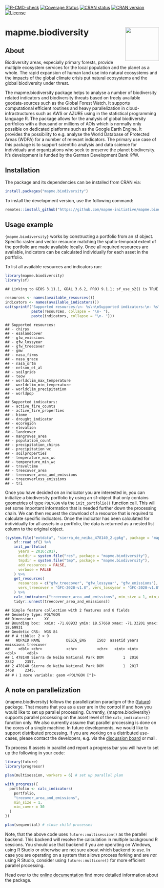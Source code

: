 
<!-- badges: start -->

[![R-CMD-check](https://github.com/mapme-initiative/mapme.biodiversity/workflows/R-CMD-check/badge.svg)](https://github.com/mapme-initiative/mapme.biodiversity/actions)
[![Coverage
Status](https://img.shields.io/codecov/c/github/mapme-initiative/mapme.biodiversity/master.svg)](https://codecov.io/github/mapme-initiative/mapme.biodiversity?branch=master)
[![CRAN
status](https://badges.cranchecks.info/summary/mapme.biodiversity.svg)](https://cran.r-project.org/web/checks/check_results_mapme.biodiversity.html)
[![CRAN
version](https://www.r-pkg.org/badges/version/mapme.biodiversity)](https://CRAN.R-project.org/package=mapme.biodiversity)
[![License](https://img.shields.io/badge/License-GPL%20(%3E=3)-brightgreen.svg?style=flat)](https://choosealicense.com/licenses/gpl-3.0/)

<!-- badges: end -->

# mapme.biodiversity <img src="man/figures/logo.png" align="right" height="110"/>

## About

Biodiversity areas, especially primary forests, provide multiple
ecosystem services for the local population and the planet as a whole.
The rapid expansion of human land use into natural ecosystems and the
impacts of the global climate crisis put natural ecosystems and the
global biodiversity under threat.

The mapme.biodiversity package helps to analyse a number of biodiversity
related indicators and biodiversity threats based on freely available
geodata-sources such as the Global Forest Watch. It supports
computational efficient routines and heavy parallelization in
cloud-infrastructures such as AWS or AZURE using in the statistical
programming language R. The package allows for the analysis of global
biodiversity portfolios with a thousand or millions of AOIs which is
normally only possible on dedicated platforms such as the Google Earth
Engine. It provides the possibility to e.g. analyse the World Database
of Protected Areas (WDPA) for a number of relevant indicators. The
primary use case of this package is to support scientific analysis and
data science for individuals and organizations who seek to preserve the
planet biodiversity. It’s development is funded by the German
Development Bank KfW.

## Installation

The package and its dependencies can be installed from CRAN via:

``` r
install.packages("mapme.biodiversity")
```

To install the development version, use the following command:

``` r
remotes::install_github("https://github.com/mapme-initiative/mapme.biodiversity")
```

## Usage example

`{mapme.biodiversity}` works by constructing a portfolio from an sf
object. Specific raster and vector resource matching the spatio-temporal
extent of the portfolio are made available locally. Once all required
resources are available, indicators can be calculated individually for
each asset in the portfolio.

To list all available resources and indicators run:

``` r
library(mapme.biodiversity)
library(sf)
```

    ## Linking to GEOS 3.11.1, GDAL 3.6.2, PROJ 9.1.1; sf_use_s2() is TRUE

``` r
resources <- names(available_resources())
indicators <- names(available_indicators())
cat(sprintf("Supported resources:\n- %s\n\nSupported indicators:\n- %s",
            paste(resources, collapse = "\n- "),
            paste(indicators, collapse = "\n- ")))
```

    ## Supported resources:
    ## - chirps
    ## - esalandcover
    ## - gfw_emissions
    ## - gfw_lossyear
    ## - gfw_treecover
    ## - gmw
    ## - nasa_firms
    ## - nasa_grace
    ## - nasa_srtm
    ## - nelson_et_al
    ## - soilgrids
    ## - teow
    ## - worldclim_max_temperature
    ## - worldclim_min_temperature
    ## - worldclim_precipitation
    ## - worldpop
    ## 
    ## Supported indicators:
    ## - active_fire_counts
    ## - active_fire_properties
    ## - biome
    ## - drought_indicator
    ## - ecoregion
    ## - elevation
    ## - landcover
    ## - mangroves_area
    ## - population_count
    ## - precipitation_chirps
    ## - precipitation_wc
    ## - soilproperties
    ## - temperature_max_wc
    ## - temperature_min_wc
    ## - traveltime
    ## - treecover_area
    ## - treecover_area_and_emissions
    ## - treecoverloss_emissions
    ## - tri

Once you have decided on an indicator you are interested in, you can
initialize a biodiversity portfolio by using an sf-object that only
contains geometries of type `POLYGON` via the `init_portfolio()`
function call. This will set some important information that is needed
further down the processing chain. We can then request the download of a
resource that is required to calculate specific indicators. Once the
indicator has been calculated for individually for all assets in a
portfolio, the data is returned as a nested list column to the original
object.

``` r
(system.file("extdata", "sierra_de_neiba_478140_2.gpkg", package = "mapme.biodiversity") %>%
    sf::read_sf() %>%
    init_portfolio(
      years = 2016:2017,
      outdir = system.file("res", package = "mapme.biodiversity"),
      tmpdir = system.file("tmp", package = "mapme.biodiversity"),
      add_resources = FALSE,
      verbose = FALSE
    ) %>%
    get_resources(
      resources = c("gfw_treecover", "gfw_lossyear", "gfw_emissions"),
      vers_treecover = "GFC-2020-v1.8", vers_lossyear = "GFC-2020-v1.8"
    ) %>%
    calc_indicators("treecover_area_and_emissions", min_size = 1, min_cover = 30) %>%
    tidyr::unnest(treecover_area_and_emissions))
```

    ## Simple feature collection with 2 features and 8 fields
    ## Geometry type: POLYGON
    ## Dimension:     XY
    ## Bounding box:  xmin: -71.80933 ymin: 18.57668 xmax: -71.33201 ymax: 18.69931
    ## Geodetic CRS:  WGS 84
    ## # A tibble: 2 × 9
    ##   WDPAID NAME            DESIG_ENG     ISO3  assetid years emissions treecover
    ##    <dbl> <chr>           <chr>         <chr>   <int> <int>     <dbl>     <dbl>
    ## 1 478140 Sierra de Neiba National Park DOM         1  2016      2832     2357.
    ## 2 478140 Sierra de Neiba National Park DOM         1  2017      3468     2345.
    ## # ℹ 1 more variable: geom <POLYGON [°]>

## A note on parallelization

{mapme.biodiversity} follows the parallelization paradigm of the
{[future](https://cran.r-project.org/package=future)} package. That
means that you as a user are in the control if and how you would like to
set up parallel processing. Currently, {mapme.biodiversity} supports
parallel processing on the asset level of the `calc_indicators()`
function only. We also currently assume that parallel processing is done
on the cores of a single machine. In future developments, we would like
to support distributed processing. If you are working on a distributed
use-cases, please contact the developers, e.g. via the [discussion
board](https://github.com/mapme-initiative/mapme.biodiversity/discussions)
or mail.

To process 6 assets in parallel and report a progress bar you will have
to set up the following in your code:

``` r
library(future)
library(progressr)

plan(multisession, workers = 6) # set up parallel plan

with_progress({
  portfolio <- calc_indicators(
    portfolio,
    "treeover_area_and_emissions",
    min_size = 1,
    min_cover = 30
  )
})

plan(sequential) # close child processes 
```

Note, that the above code uses `future::multisession()` as the parallel
backend. This backend will resolve the calculation in multiple
background R sessions. You should use that backend if you are operating
on Windows, using R Studio or otherwise are not sure about which backend
to use. In case you are operating on a system that allows process
forking and are *not* using R Studio, consider using
`future::multicore()` for more efficient parallel processing.

Head over to the [online
documentation](https://mapme-initiative.github.io/mapme.biodiversity/index.html)
find more detailed information about the package.
